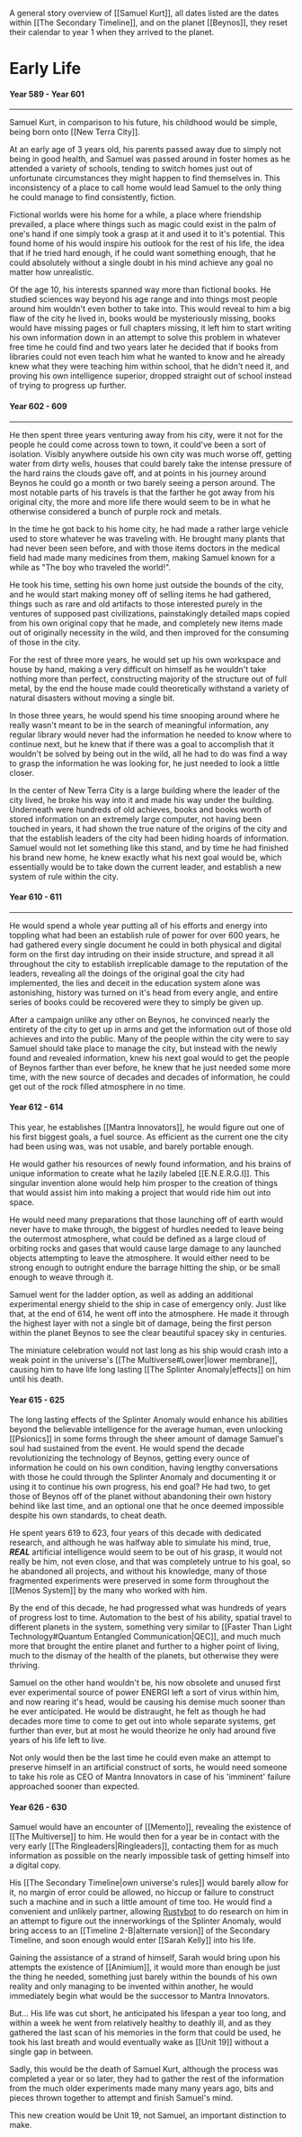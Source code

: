 A general story overview of [[Samuel Kurt]], all dates listed are the dates within [[The Secondary Timeline]], and on the planet [[Beynos]], they reset their calendar to year 1 when they arrived to the planet.
# Early Life
#### Year 589 - Year 601
---
Samuel Kurt, in comparison to his future, his childhood would be simple, being born onto [[New Terra City]].

At an early age of 3 years old, his parents passed away due to simply not being in good health, and Samuel was passed around in foster homes as he attended a variety of schools, tending to switch homes just out of unfortunate circumstances they might happen to find themselves in. This inconsistency of a place to call home would lead Samuel to the only thing he could manage to find consistently, fiction.

Fictional worlds were his home for a while, a place where friendship prevailed, a place where things such as magic could exist in the palm of one's hand if one simply took a grasp at it and used it to it's potential. This found home of his would inspire his outlook for the rest of his life, the idea that if he tried hard enough, if he could want something enough, that he could absolutely without a single doubt in his mind achieve any goal no matter how unrealistic.

Of the age 10, his interests spanned way more than fictional books. He studied sciences way beyond his age range and into things most people around him wouldn't even bother to take into. This would reveal to him a big flaw of the city he lived in, books would be mysteriously missing, books would have missing pages or full chapters missing, it left him to start writing his own information down in an attempt to solve this problem in whatever free time he could find and two years later he decided that if books from libraries could not even teach him what he wanted to know and he already knew what they were teaching him within school, that he didn't need it, and proving his own intelligence superior, dropped straight out of school instead of trying to progress up further.

#### Year 602 - 609
---
He then spent three years venturing away from his city, were it not for the people he could come across town to town, it could've been a sort of isolation. Visibly anywhere outside his own city was much worse off, getting water from dirty wells, houses that could barely take the intense pressure of the hard rains the clouds gave off, and at points in his journey around Beynos he could go a month or two barely seeing a person around. The most notable parts of his travels is that the farther he got away from his original city, the more and more life there would seem to be in what he otherwise considered a bunch of purple rock and metals.

In the time he got back to his home city, he had made a rather large vehicle used to store whatever he was traveling with. He brought many plants that had never been seen before, and with those items doctors in the medical field had made many medicines from them, making Samuel known for a while as "The boy who traveled the world!".

He took his time, setting his own home just outside the bounds of the city, and he would start making money off of selling items he had gathered, things such as rare and old artifacts to those interested purely in the ventures of supposed past civilizations, painstakingly detailed maps copied from his own original copy that he made, and completely new items made out of originally necessity in the wild, and then improved for the consuming of those in the city.

For the rest of three more years, he would set up his own workspace and house by hand, making a very difficult on himself as he wouldn't take nothing more than perfect, constructing majority of the structure out of full metal, by the end the house made could theoretically withstand a variety  of natural disasters without moving a single bit.

In those three years, he would spend his time snooping around where he really wasn't meant to be in the search of meaningful information, any regular library would never had the information he needed to know where to continue next, but he knew that if there was a goal to accomplish that it wouldn't be solved by being out in the wild, all he had to do was find a way to grasp the information he was looking for, he just needed to look a little closer.

In the center of New Terra City is a large building where the leader of the city lived, he broke his way into it and made his way under the building. Underneath were hundreds of old achieves, books and books worth of stored information on an extremely large computer, not having been touched in years, it had shown the true nature of the origins of the city and that the establish leaders of the city had been hiding hoards of information. Samuel would not let something like this stand, and by time he had finished his brand new home, he knew exactly what his next goal would be, which essentially would be to take down the current leader, and establish a new system of rule within the city.

#### Year 610 - 611
---
He would spend a whole year putting all of his efforts and energy into toppling what had been an establish rule of power for over 600 years, he had gathered every single document he could in both physical and digital form on the first day intruding on their inside structure, and spread it all throughout the city to establish irreplicable damage to the reputation of the leaders, revealing all the doings of the original goal the city had implemented, the lies and deceit in the education system alone was astonishing, history was turned on it's head from every angle, and entire series of books could be recovered were they to simply be given up.

After a campaign unlike any other on Beynos, he convinced nearly the entirety of the city to get up in arms and get the information out of those old achieves and into the public. Many of the people within the city were to say Samuel should take place to manage the city, but instead with the newly found and revealed information, knew his next goal would to get the people of Beynos farther than ever before, he knew that he just needed some more time, with the new source of decades and decades of information, he could get out of the rock filled atmosphere in no time.

#### Year 612 - 614

This year, he establishes [[Mantra Innovators]], he would figure out one of his first biggest goals, a fuel source. As efficient as the current one the city had been using was, was not usable, and barely portable enough.

He would gather his resources of newly found information, and his brains of unique information to create what he lazily labeled [[E.N.E.R.G.I]].
This singular invention alone would help him prosper to the creation of things that would assist him into making a project that would ride him out into space.

He would need many preparations that those launching off of earth would never have to make through, the biggest of hurdles needed to leave being the outermost atmosphere, what could be defined as a large cloud of orbiting rocks and gases that would cause large damage to any launched objects attempting to leave the atmosphere. It would either need to be strong enough to outright endure the barrage hitting the ship, or be small enough to weave through it.

Samuel went for the ladder option, as well as adding an additional experimental energy shield to the ship in case of emergency only. Just like that, at the end of 614, he went off into the atmosphere. He made it through the highest layer with not a single bit of damage, being the first person within the planet Beynos to see the clear beautiful spacey sky in centuries.

The miniature celebration would not last long as his ship would crash into a weak point in the universe's [[The Multiverse#Lower|lower membrane]], causing him to have life long lasting [[The Splinter Anomaly|effects]] on him until his death.

#### Year 615 - 625

The long lasting effects of the Splinter Anomaly would enhance his abilities beyond the believable intelligence for the average human, even unlocking [[Psionics]] in some forms through the sheer amount of damage Samuel's soul had sustained from the event. He would spend the decade revolutionizing the technology of Beynos, getting every ounce of information he could on his own condition, having lengthy conversations with those he could through the Splinter Anomaly and documenting it or using it to continue his own progress, his end goal? He had two, to get those of Beynos off of the planet without abandoning their own history behind like last time, and an optional one that he once deemed impossible despite his own standards, to cheat death.

He spent years 619 to 623, four years of this decade with dedicated research, and although he was halfway able to simulate his mind, true, ***REAL*** artificial intelligence would seem to be out of his grasp, it would not really be him, not even close, and that was completely untrue to his goal, so he abandoned all projects, and without his knowledge, many of those fragmented experiments were preserved in some form throughout the [[Menos System]] by the many who worked with him.

By the end of this decade, he had progressed what was hundreds of years of progress lost to time. Automation to the best of his ability, spatial travel to different planets in the system, something very similar to [[Faster Than Light Technology#Quantum Entangled Communication|QEC]], and much much more that brought the entire planet and further to a higher point of living, much to the dismay of the health of the planets, but otherwise they were thriving.

Samuel on the other hand wouldn't be, his now obsolete and unused first ever experimental source of power ENERGI left a sort of virus within him, and now rearing it's head, would be causing his demise much sooner than he ever anticipated. He would be distraught, he felt as though he had decades more time to come to get out into whole separate systems, get further than ever, but at most he would theorize he only had around five years of his life left to live.

Not only would then be the last time he could even make an attempt to preserve himself in an artificial construct of sorts, he would need someone to take his role as CEO of Mantra Innovators in case of his 'imminent' failure approached sooner than expected.

#### Year 626 - 630

Samuel would have an encounter of [[Memento]], revealing the existence of [[The Multiverse]] to him. He would then for a year be in contact with the very early [[The Ringleaders|Ringleaders]], contacting them for as much information as possible on the nearly impossible task of getting himself into a digital copy.

His [[The Secondary Timeline|own universe's rules]] would barely allow for it, no margin of error could be allowed, no hiccup or failure to construct such a machine and in such a little amount of time too.
He would find a convenient and unlikely partner, allowing [Rustybot](https://www.theneolanders.com/wiki/Lore/Rustybot-Lore/Rustybot) to do research on him in an attempt to figure out the innerworkings of the Splinter Anomaly, would bring access to an [[Timeline 2-B|alternate version]] of the Secondary Timeline, and soon enough would enter [[Sarah Kelly]] into his life.

Gaining the assistance of a strand of himself, Sarah would bring upon his attempts the existence of [[Animium]], it would more than enough be just the thing he needed, something just barely within the bounds of his own reality and only managing to be invented within another, he would immediately begin what would be the successor to Mantra Innovators.

But... His life was cut short, he anticipated his lifespan a year too long, and within a week he went from relatively healthy to deathly ill, and as they gathered the last scan of his memories in the form that could be used, he took his last breath and would eventually wake as [[Unit 19]] without a single gap in between.

Sadly, this would be the death of Samuel Kurt, although the process was completed a year or so later, they had to gather the rest of the information from the much older experiments made many many years ago, bits and pieces thrown together to attempt and finish Samuel's mind.

This new creation would be Unit 19, not Samuel, an important distinction to make.